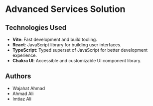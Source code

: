 # Advanced Services Solution


## Technologies Used

- **Vite**: Fast development and build tooling.
- **React**: JavaScript library for building user interfaces.
- **TypeScript**: Typed superset of JavaScript for better development experience.
- **Chakra UI**: Accessible and customizable UI component library.

## Authors

- Wajahat Ahmad
- Ahmad Ali
- Imtiaz Ali
